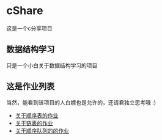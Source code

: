 # cShare
这是一个c分享项目
## 数据结构学习
只是一个小白关于数据结构学习的项目
## 这是作业列表
当然，能看到该项目的人白嫖也是允许的，还请君独立思考哦 :)
- [关于顺序表的作业](/SeqListDemo.c)
- [关于链表的作业](/LinkListDemo.c)
- [关于顺序队列的的作业](/SeqQueueDemo.c)
